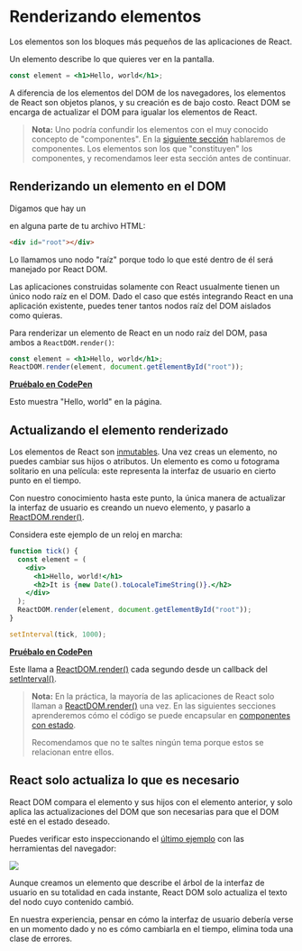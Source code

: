 # Renderizando elementos

Los elementos son los bloques más pequeños de las aplicaciones de React.

Un elemento describe lo que quieres ver en la pantalla.

```jsx
const element = <h1>Hello, world</h1>;
```

A diferencia de los elementos del DOM de los navegadores, los elementos de React son objetos planos, y su creación es de bajo costo. React DOM se encarga de actualizar el DOM para igualar los elementos de React.

> **Nota:**
> Uno podría confundir los elementos con el muy conocido concepto de "componentes". En la [siguiente sección]() hablaremos de componentes. Los elementos son los que "constituyen" los componentes, y recomendamos leer esta sección antes de continuar.

## Renderizando un elemento en el DOM

Digamos que hay un <div> en alguna parte de tu archivo HTML:

```HTML
<div id="root"></div>
```

Lo llamamos uno nodo "raíz" porque todo lo que esté dentro de él será manejado por React DOM.

Las aplicaciones construidas solamente con React usualmente tienen un único nodo raíz en el DOM. Dado el caso que estés integrando React en una aplicación existente, puedes tener tantos nodos raíz del DOM aislados como quieras.

Para renderizar un elemento de React en un nodo raíz del DOM, pasa ambos a `ReactDOM.render()`:

```jsx
const element = <h1>Hello, world</h1>;
ReactDOM.render(element, document.getElementById("root"));
```

[**Pruébalo en CodePen**](https://es.reactjs.org/redirect-to-codepen/rendering-elements/render-an-element)

Esto muestra "Hello, world" en la página.

## Actualizando el elemento renderizado

Los elementos de React son [inmutables](https://es.wikipedia.org/wiki/Objeto_inmutable). Una vez creas un elemento, no puedes cambiar sus hijos o atributos. Un elemento es como u fotograma solitario en una película: este representa la interfaz de usuario en cierto punto en el tiempo.

Con nuestro conocimiento hasta este punto, la única manera de actualizar la interfaz de usuario es creando un nuevo elemento, y pasarlo a [ReactDOM.render()](https://es.reactjs.org/docs/react-dom.html#render).

Considera este ejemplo de un reloj en marcha:

```jsx
function tick() {
  const element = (
    <div>
      <h1>Hello, world!</h1>
      <h2>It is {new Date().toLocaleTimeString()}.</h2>
    </div>
  );
  ReactDOM.render(element, document.getElementById("root"));
}

setInterval(tick, 1000);
```
[**Pruébalo en CodePen**](https://es.reactjs.org/redirect-to-codepen/rendering-elements/update-rendered-element)

Este llama a [ReactDOM.render()](https://es.reactjs.org/docs/react-dom.html#render) cada segundo desde un callback del [setInterval()](https://developer.mozilla.org/en-US/docs/Web/API/WindowTimers/setInterval).

> **Nota:**
> En la práctica, la mayoría de las aplicaciones de React solo llaman a [ReactDOM.render()](https://es.reactjs.org/docs/react-dom.html#render) una vez. En las siguientes secciones aprenderemos cómo el código se puede encapsular en [componentes con estado](https://es.reactjs.org/docs/state-and-lifecycle.html).
>
> Recomendamos que no te saltes ningún tema porque estos se relacionan entre ellos.

## React solo actualiza lo que es necesario

React DOM compara el elemento y sus hijos con el elemento anterior, y solo aplica las actualizaciones del DOM que son necesarias para que el DOM esté en el estado deseado.

Puedes verificar esto inspeccionando el [último ejemplo](https://es.reactjs.org/redirect-to-codepen/rendering-elements/update-rendered-element) con las herramientas del navegador:

![](https://es.reactjs.org/c158617ed7cc0eac8f58330e49e48224/granular-dom-updates.gif)

Aunque creamos un elemento que describe el árbol de la interfaz de usuario en su totalidad en cada instante, React DOM solo actualiza el texto del nodo cuyo contenido cambió.

En nuestra experiencia, pensar en cómo la interfaz de usuario debería verse en un momento dado y no es cómo cambiarla en el tiempo, elimina toda una clase de errores.
